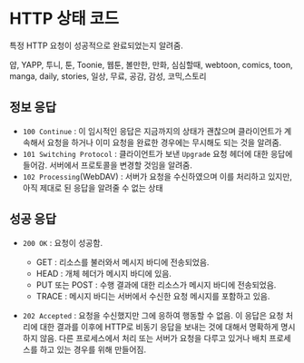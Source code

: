 # HTTP 상태 코드

특정 HTTP 요청이 성공적으로 완료되었는지 알려줌. 

얍, YAPP, 투니, 툰, Toonie, 웹툰, 볼만한, 만화, 심심할때, webtoon, comics, toon, manga, daily, stories, 일상, 무료, 공감, 감성, 코믹,스토리

## 정보 응답

* `100 Continue` : 이 임시적인 응답은 지금까지의 상태가 괜찮으며 클라이언트가 계속해서 요청을 하거나 이미 요청을 완료한 경우에는 무시해도 되는 것을 알려줌.
* `101 Switching Protocol` : 클라이언트가 보낸 `Upgrade` 요청 헤더에 대한 응답에 들어감. 서버에서 프로토콜을 변경할 것임을 알려줌.
* `102 Processing`(WebDAV) : 서버가 요청을 수신하였으며 이를 처리하고 있지만, 아직 제대로 된 응답을 알려줄 수 없는 상태



## 성공 응답

* `200 OK` : 요청이 성공함. 
  * GET : 리소스를 불러와서 메시지 바디에 전송되었음.
  * HEAD : 개체 헤더가 메시지 바디에 있음.
  * PUT 또는 POST : 수행 결과에 대한 리소스가 메시지 바디에 전송되었음.
  * TRACE : 메시지 바디는 서버에서 수신한 요청 메시지를 포함하고 있음.			

* `202 Accepted` : 요청을 수신했지만 그에 응하여 행동할 수 없음. 이 응답은 요청 처리에 대한 결과를 이후에 HTTP로 비동기 응답을 보내는 것에 대해서 명확하게 명시하지 않음. 다른 프로세스에서 처리 또는 서버가 요청을 다루고 있거나 배치 프로세스를 하고 있는 경우를 위해 만들어짐.